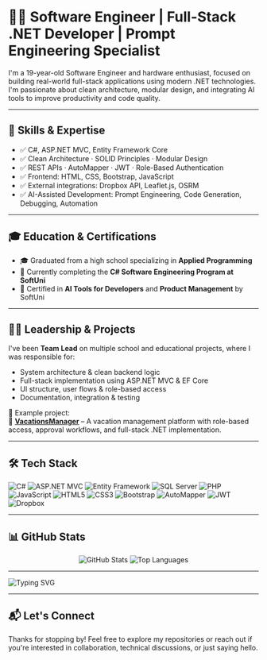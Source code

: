 # 👨‍💻 Software Engineer | Full-Stack .NET Developer | Prompt Engineering Specialist

I'm a 19-year-old Software Engineer and hardware enthusiast, focused on building real-world full-stack applications using modern .NET technologies.  
I'm passionate about clean architecture, modular design, and integrating AI tools to improve productivity and code quality.

---

## 🧠 Skills & Expertise

- ✅ C#, ASP.NET MVC, Entity Framework Core  
- ✅ Clean Architecture · SOLID Principles · Modular Design  
- ✅ REST APIs · AutoMapper · JWT · Role-Based Authentication  
- ✅ Frontend: HTML, CSS, Bootstrap, JavaScript  
- ✅ External integrations: Dropbox API, Leaflet.js, OSRM  
- ✅ AI-Assisted Development: Prompt Engineering, Code Generation, Debugging, Automation  

---

## 🎓 Education & Certifications

- 🎓 Graduated from a high school specializing in **Applied Programming**  
- 🎯 Currently completing the **C# Software Engineering Program at SoftUni**  
- 🧠 Certified in **AI Tools for Developers** and **Product Management** by SoftUni

---

## 🧑‍💼 Leadership & Projects

I've been **Team Lead** on multiple school and educational projects, where I was responsible for:
- System architecture & clean backend logic  
- Full-stack implementation using ASP.NET MVC & EF Core  
- UI structure, user flows & role-based access  
- Documentation, integration & testing

📌 Example project:  
🔹 [**VacationsManager**](https://github.com/Petkata23/VacationsManager) – A vacation management platform with role-based access, approval workflows, and full-stack .NET implementation.

---

## 🛠️ Tech Stack

![C#](https://img.shields.io/badge/C%23-239120?style=for-the-badge&logo=c-sharp&logoColor=white)
![ASP.NET MVC](https://img.shields.io/badge/ASP.NET%20MVC-512BD4?style=for-the-badge&logo=dotnet&logoColor=white)
![Entity Framework](https://img.shields.io/badge/EF%20Core-4B0082?style=for-the-badge&logo=nuget&logoColor=white)
![SQL Server](https://img.shields.io/badge/SQL%20Server-CC2927?style=for-the-badge&logo=microsoftsqlserver&logoColor=white)
![PHP](https://img.shields.io/badge/PHP-777BB4?style=for-the-badge&logo=php&logoColor=white)
![JavaScript](https://img.shields.io/badge/JavaScript-F7DF1E?style=for-the-badge&logo=javascript&logoColor=black)
![HTML5](https://img.shields.io/badge/HTML5-E34F26?style=for-the-badge&logo=html5&logoColor=white)
![CSS3](https://img.shields.io/badge/CSS3-1572B6?style=for-the-badge&logo=css3&logoColor=white)
![Bootstrap](https://img.shields.io/badge/Bootstrap-7952B3?style=for-the-badge&logo=bootstrap&logoColor=white)
![AutoMapper](https://img.shields.io/badge/AutoMapper-DD0031?style=for-the-badge)
![JWT](https://img.shields.io/badge/JWT-000000?style=for-the-badge&logo=jsonwebtokens&logoColor=white)
![Dropbox](https://img.shields.io/badge/Dropbox-0061FF?style=for-the-badge&logo=dropbox&logoColor=white)

---

## 📊 GitHub Stats

<p align="center">
  <img src="https://github-readme-stats.vercel.app/api?username=Petkata23&show_icons=true&theme=tokyonight" alt="GitHub Stats" />
  <img src="https://github-readme-stats.vercel.app/api/top-langs/?username=Petkata23&layout=compact&theme=tokyonight" alt="Top Languages" />
</p>

---

![Typing SVG](https://readme-typing-svg.herokuapp.com?font=Fira+Code&size=22&duration=4000&pause=1000&color=FFCD3C&center=true&vCenter=true&width=800&lines=Building+real-world+.NET+apps+with+clean+architecture+and+AI-enhanced+workflows)

---

## 📬 Let's Connect

Thanks for stopping by! Feel free to explore my repositories or reach out if you're interested in collaboration, technical discussions, or just saying hello.
